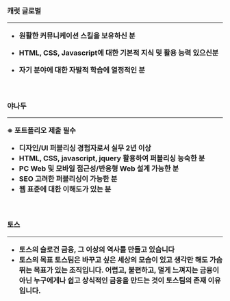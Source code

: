 
<h3>캐럿 글로벌
<hr>

- 원활한 커뮤니케이션 스킬을 보유하신 분

- HTML, CSS, Javascript에 대한 기본적 지식 및 활용 능력 있으신분

- 자기 분야에 대한 자발적 학습에 열정적인 분
<br>

<h3>야나두
<hr>
※ 포트폴리오 제출 필수

- 디자인/UI 퍼블리싱 경험자로서 실무 2년 이상
- HTML, CSS, javascript, jquery 활용하여 퍼블리싱 능숙한 분
- PC Web 및 모바일 접근성/반응형 Web 설계 가능한 분
- SEO 고려한 퍼블리싱이 가능한 분
- 웹 표준에 대한 이해도가 있는 분

<br>

<h3>토스
<hr>

- 토스의 슬로건 금융, 그 이상의 역사를 만들고 있습니다<br>
- 토스의 목표
    토스팀은 바꾸고 싶은 세상의 모습이 있고 생각만 해도 가슴 뛰는 목표가 있는 조직입니다. 어렵고, 불편하고, 멀게 느껴지는 금융이 아닌 누구에게나 쉽고 상식적인 금융을 만드는 것이 토스팀의 존재 이유입니다.